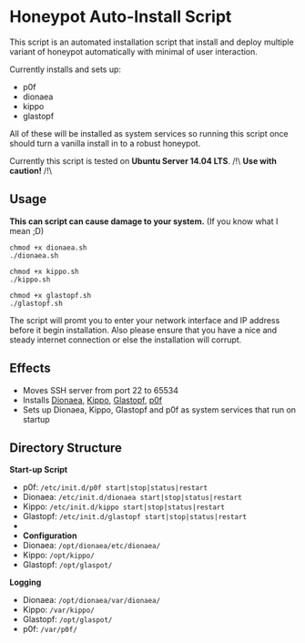 Honeypot Auto-Install Script
=====================

This script is an automated installation script that install and deploy multiple variant of honeypot automatically with minimal of user interaction. 

Currently installs and sets up:

* p0f
* dionaea
* kippo
* glastopf

All of these will be installed as system services so running this script once should turn a vanilla install in to a robust honeypot.

Currently this script is tested on **Ubuntu Server 14.04 LTS**.  /!\ **Use with caution!** /!\

Usage
---------------------
**This can script can cause damage to your system.** (If you know what I mean ;D)

    chmod +x dionaea.sh
    ./dionaea.sh
    
    chmod +x kippo.sh
    ./kippo.sh
    
    chmod +x glastopf.sh
    ./glastopf.sh

The script will promt you to enter your network interface and IP address before it begin installation. Also please ensure that you have a nice and steady internet connection or else the installation will corrupt.

Effects
---------------------

* Moves SSH server from port 22 to 65534
* Installs [Dionaea](http://dionaea.carnivore.it/), [Kippo](http://code.google.com/p/kippo/), [Glastopf](https://github.com/glastopf/glastopf), [p0f](http://lcamtuf.coredump.cx/p0f3/)
* Sets up Dionaea, Kippo, Glastopf and p0f as system services that run on startup

Directory Structure
---------------------
**Start-up Script**
* p0f: `/etc/init.d/p0f start|stop|status|restart`
* Dionaea: `/etc/init.d/dionaea start|stop|status|restart`
* Kippo: `/etc/init.d/kippo start|stop|status|restart`
* Glastopf: `/etc/init.d/glastopf start|stop|status|restart`
* 
* **Configuration**
* Dionaea: `/opt/dionaea/etc/dionaea/`
* Kippo: `/opt/kippo/`
* Glastopf: `/opt/glaspot/`

**Logging**
* Dionaea: `/opt/dionaea/var/dionaea/`
* Kippo: `/var/kippo/`
* Glastopf: `/opt/glaspot/`
* p0f: `/var/p0f/`
